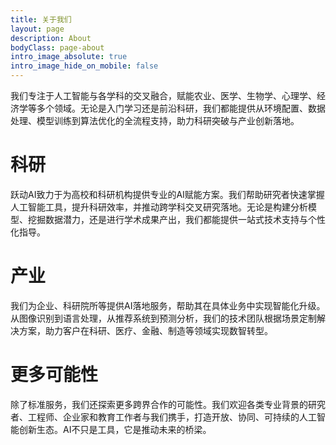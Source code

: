 ```yaml
---
title: 关于我们
layout: page
description: About
bodyClass: page-about
intro_image_absolute: true
intro_image_hide_on_mobile: false
---
```



我们专注于人工智能与各学科的交叉融合，赋能农业、医学、生物学、心理学、经济学等多个领域。无论是入门学习还是前沿科研，我们都能提供从环境配置、数据处理、模型训练到算法优化的全流程支持，助力科研突破与产业创新落地。


# 科研

跃动AI致力于为高校和科研机构提供专业的AI赋能方案。我们帮助研究者快速掌握人工智能工具，提升科研效率，并推动跨学科交叉研究落地。无论是构建分析模型、挖掘数据潜力，还是进行学术成果产出，我们都能提供一站式技术支持与个性化指导。

# 产业

我们为企业、科研院所等提供AI落地服务，帮助其在具体业务中实现智能化升级。从图像识别到语言处理，从推荐系统到预测分析，我们的技术团队根据场景定制解决方案，助力客户在科研、医疗、金融、制造等领域实现数智转型。

# 更多可能性

除了标准服务，我们还探索更多跨界合作的可能性。我们欢迎各类专业背景的研究者、工程师、企业家和教育工作者与我们携手，打造开放、协同、可持续的人工智能创新生态。AI不只是工具，它是推动未来的桥梁。

